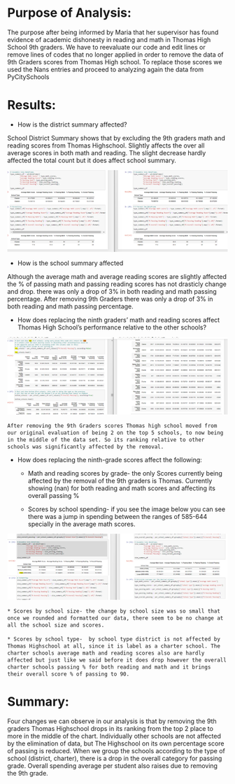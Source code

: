 # Purpose of Analysis:

The purpose after being informed by Maria that her supervisor has found evidence of academic dishonesty in reading and math in Thomas High School 9th graders. We have to reevaluate our code and edit lines or remove lines of codes that no longer applied in order to remove the data of 9th Graders scores from Thomas High school. To replace those scores we used the Nans entries and proceed to analyzing again the data from PyCitySchools

# Results:
*	How is the district summary affected?
 
 School District Summary shows that by excluding the 9th graders math and reading scores from Thomas Highschool. Slightly affects the over all average scores in both math and reading. The slight decrease hardly affected the total count but it does affect school summary.

![image](https://github.com/Levreka/School_District_Analysis/blob/main/Resources/images/scores_by_school_type.png)


 

* How is the school summary affected
	
 Although the average math and average reading scores are slightly affected the % of passing math and passing reading scores has not drasticly change and drop. 
 there was only a drop of 3% in both reading and math passing percentage. After removing 9th Graders there was only a drop of 3% in both reading and math passing percentage. 


*	How does replacing the ninth graders’ math and reading scores affect Thomas High School’s performance relative to the other schools?

![image](https://github.com/Levreka/School_District_Analysis/blob/main/Resources/images/thomas_ranking.png)
	
	After removing the 9th Graders scores Thomas high school moved from our original evaluation of being 2 on the top 5 schools, to now being in the middle of the data set. So its ranking relative to other schools was significantly affected by the removal. 
	
*	How does replacing the ninth-grade scores affect the following:
	
    *	Math and reading scores by grade- the only Scores currently being affected by the removal of the 9th graders is Thomas. Currently showing (nan) for both reading and math scores and affecting its overall passing %
    
    *	Scores by school spending- if you see the image below you can see there was a jump in spending between the ranges of 585-644 specially in the average math scores.

![image](https://github.com/Levreka/School_District_Analysis/blob/main/Resources/images/scores_by_spending.png)

 
	
    * Scores by school size- the change by school size was so small that once we rounded and formatted our data, there seem to be no change at all the school size and scores.
	
    * Scores by school type-  by school type district is not affected by Thomas Highschool at all, since it is label as a charter school. The charter schools average math and reading scores also are hardly affected but just like we said before it does drop however the overall charter schools passing % for both reading and math and it brings their overall score % of passing to 90. 

# Summary:  
Four changes we can observe in our analysis is that by removing the 9th graders Thomas Highschool drops in its ranking from the top 2 place to more in the middle of the chart. Individually other schools are not affected by the elimination of data, but The Highschool on its own percentage score of passing is reduced. When we group the schools according to the type of school (district, charter), there is a drop in the overall category for passing grade. Overall spending average per student also raises due to removing the 9th grade. 


